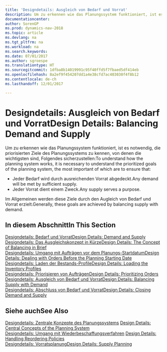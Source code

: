 ```yaml
---
title: 'Designdetails: Ausgleich von Bedarf und Vorrat'
description: Um zu erkennen wie das Planungssystem funktioniert, ist es notwendig, die priorisierten Ziele des Planungssystems zu kennen, von denen die wichtigsten sind, Folgendes sicherzustellen.
documentationcenter: 
author: SorenGP
ms.prod: dynamics-nav-2018
ms.topic: article
ms.devlang: na
ms.tgt_pltfrm: na
ms.workload: na
ms.search.keywords: 
ms.date: 07/01/2017
ms.author: sgroespe
ms.translationtype: HT
ms.sourcegitcommit: 1dfba8b14019991c95f40ffd5f7fbaed5df414eb
ms.openlocfilehash: 8a2ef9f454207dd1a4e38cfd7ac403030f4f8b12
ms.contentlocale: de-ch
ms.lasthandoff: 12/01/2017

---
```

# <a name="design-details-balancing-demand-and-supply"></a><span data-ttu-id="da6db-103">Designdetails: Ausgleich von Bedarf und Vorrat</span><span class="sxs-lookup"><span data-stu-id="da6db-103">Design Details: Balancing Demand and Supply</span></span>
<span data-ttu-id="da6db-104">Um zu erkennen wie das Planungssystem funktioniert, ist es notwendig, die priorisierten Ziele des Planungssystems zu kennen, von denen die wichtigsten sind, Folgendes sicherzustellen:</span><span class="sxs-lookup"><span data-stu-id="da6db-104">To understand how the planning system works, it is necessary to understand the prioritized goals of the planning system, the most important of which are to ensure that:</span></span>  

- <span data-ttu-id="da6db-105">Jeder Bedarf wird durch ausreichenden Vorrat abgedeckt.</span><span class="sxs-lookup"><span data-stu-id="da6db-105">Any demand will be met by sufficient supply.</span></span>  
- <span data-ttu-id="da6db-106">Jeder Vorrat dient einem Zweck.</span><span class="sxs-lookup"><span data-stu-id="da6db-106">Any supply serves a purpose.</span></span>  

<span data-ttu-id="da6db-107">Im Allgemeinen werden diese Ziele durch den Augleich von Bedarf und Vorrat erzielt.</span><span class="sxs-lookup"><span data-stu-id="da6db-107">Generally, these goals are achieved by balancing supply with demand.</span></span>  

## <a name="in-this-section"></a><span data-ttu-id="da6db-108">In diesem Abschnitt</span><span class="sxs-lookup"><span data-stu-id="da6db-108">In This Section</span></span>  
[<span data-ttu-id="da6db-109">Designdetails: Bedarf und Vorrat</span><span class="sxs-lookup"><span data-stu-id="da6db-109">Design Details: Demand and Supply</span></span>](design-details-demand-and-supply.md)  
[<span data-ttu-id="da6db-110">Designdetails: Das Ausgleichskonzept in Kürze</span><span class="sxs-lookup"><span data-stu-id="da6db-110">Design Details: The Concept of Balancing in Brief</span></span>](design-details-the-concept-of-balancing-in-brief.md)  
[<span data-ttu-id="da6db-111">Designdetails: Umgang mit Aufträgen vor dem Planungs-Startdatum</span><span class="sxs-lookup"><span data-stu-id="da6db-111">Design Details: Dealing with Orders Before the Planning Starting Date</span></span>](design-details-dealing-with-orders-before-the-planning-starting-date.md)  
[<span data-ttu-id="da6db-112">Designdetails: Laden der Bestands-Profile</span><span class="sxs-lookup"><span data-stu-id="da6db-112">Design Details: Loading the Inventory Profiles</span></span>](design-details-loading-the-inventory-profiles.md)  
[<span data-ttu-id="da6db-113">Designdetails: Priorisieren von Aufträgen</span><span class="sxs-lookup"><span data-stu-id="da6db-113">Design Details: Prioritizing Orders</span></span>](design-details-prioritizing-orders.md)  
[<span data-ttu-id="da6db-114">Designdetails: Ausgleich von Bedarf und Vorrat</span><span class="sxs-lookup"><span data-stu-id="da6db-114">Design Details: Balancing Supply with Demand</span></span>](design-details-balancing-supply-with-demand.md)  
[<span data-ttu-id="da6db-115">Designdetails: Abschluss von Bedarf und Vorrat</span><span class="sxs-lookup"><span data-stu-id="da6db-115">Design Details: Closing Demand and Supply</span></span>](design-details-closing-demand-and-supply.md)  

## <a name="see-also"></a><span data-ttu-id="da6db-116">Siehe auch</span><span class="sxs-lookup"><span data-stu-id="da6db-116">See Also</span></span>  
<span data-ttu-id="da6db-117">[Designdetails: Zentrale Konzepte des Planungssystems](design-details-central-concepts-of-the-planning-system.md) </span><span class="sxs-lookup"><span data-stu-id="da6db-117">[Design Details: Central Concepts of the Planning System](design-details-central-concepts-of-the-planning-system.md) </span></span>  
<span data-ttu-id="da6db-118">[Designdetails: Umgang mit Wiederbeschaffungsverfahren](design-details-handling-reordering-policies.md) </span><span class="sxs-lookup"><span data-stu-id="da6db-118">[Design Details: Handling Reordering Policies](design-details-handling-reordering-policies.md) </span></span>  
[<span data-ttu-id="da6db-119">Designdetails: Vorratsplanung</span><span class="sxs-lookup"><span data-stu-id="da6db-119">Design Details: Supply Planning</span></span>](design-details-supply-planning.md)


